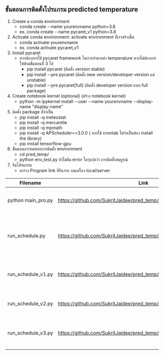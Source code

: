 ## ขั้นตอนการติดตั้งโปรแกรม predicted temperature
1. Create a conda environment 
	- conda create --name yourenvname python=3.8
	- ex. conda create --name pycaret_v1 python=3.8
2. Activate conda environment: activate environment ที่เราสร้างขึ้น
	- conda activate yourenvname
	- ex. conda activate pycaret_v1
3. Install pycaret 
	- หากต้องการใช้ pycaret framework ในการทำนายค่า temperature หากไม่ต้องการให้ข้ามขั้นตอนที่ 3 ไป
		- pip install pycaret (ติดตั้ง version stable)
		- pip install --pre pycaret (ติดตั้ง new version/developer version แต่ unstable)
		- pip install --pre pycaret[full] (ติดตั้ง developer version แบบ full package)
4. Create notebook kernel (optional) (สร้าง notebook kernel)
	- python -m ipykernel install --user --name yourenvname --display-name "display-name"
2. ติดตั้ง package ที่จำเป็น
	- pip install -q meteostat
	- pip install -q mercantile
	- pip install -q mpmath
	- pip install -q APScheduler==3.0.0 ( หากใช้ crontab ไม่จำเป็นต้อง install the library)
	- pip install tensorflow-gpu
3. ขั้นตอนการทดสอบการติดตั้ง environment
	- cd  pred_temp/
	- python env_test.py ถ้าไม่ติด error ใดๆแปลว่า การติดตั้งสมบูรณ์
4. รันโปรแกรม
	- ตาราง Program link ที่รันจาก บนเครื่อง local/server
	
| Filename     | Link      | Note     |
| ------------- | ------------- | -------- |
| python main_pro.py          	| https://github.com/SukritJaidee/pred_temp/blob/main/main_pro.py         			| โค้ดนี้ไม่ได้มีการใส่ schedule ให้รันทุกชั่วโมง เป็นการรันครั้งเดียว ณ เวลานั้น  |
| run_schedule.py           	| https://github.com/SukritJaidee/pred_temp/blob/main/run_schedule.py         		| เป็นการรันแบบ schedule ทุกๆชั่วโมงโดยใข้ schedule package โปรแกรมถูกตั้งให้รันทุกๆชั่วโมงในนาทีที่ 5 เข่น 9.05, 10.05   |	
| run_schedule_v1.py           	| https://github.com/SukritJaidee/pred_temp/blob/main/run_schedule_v1.py         	| เป็นการรันแบบ schedule ทุกๆชั่วโมงโดยใข้ BlockingScheduler package   |	
| run_schedule_v2.py           	| https://github.com/SukritJaidee/pred_temp/blob/main/run_schedule_v2.py         	| เป็นการรันแบบ schedule ทุกๆชั่วโมงโดยใข้ timedelta package   |	
| run_schedule_v3.py           	| https://github.com/SukritJaidee/pred_temp/blob/main/run_schedule_v3.py         	| เป็นการรันแบบ schedule ทุกๆชั่วโมงโดยใข้วิธีการเปรียบเทียบ string datetime  |	